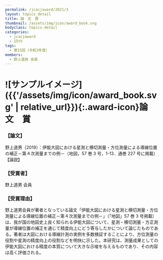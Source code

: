 ```yaml
---
permalink: /jcacjaward/2021/3
layout: topics_detail
title: 論　文　賞
thumbnail: /assets/img/icon/award_book.svg
bodyclass: topics-detail
categories:
  - jcacjaward
  - 15th
tags:
  - 第15回（令和3年度）
members:
  - 野上道男 会員
---
```


# ![サンプルイメージ]({{'/assets/img/icon/award_book.svg' | relative_url}}){:.award-icon}論　文　賞

### 【論文】

野上道男（2019）：伊能大図における星測と横切測量・方位測量による導線位置の補正－第４次測量までの例－（地図，57 巻 3 号，1-13．通巻 227 号に掲載）【論説】

### 【受賞者】

野上道男 会員

### 【受賞理由】

野上道男会員が著者となっている論文「伊能大図における星測と横切測量・方位測量による導線位置の補正－第４次測量までの例－」（「地図」57 巻 3 号掲載）は、我が国の地図史上良く知られる伊能大図について、星測・横切測量・方正測量が導線位置の補正を通じて精度向上にどう寄与したかについて論じたものである。著者は大図における導線計測の実例を多数検証することにより、方位測量の役割や星測の精度向上の役割などを明快に示した。本研究は、測量成果としての伊能大図における精度の本質について大きな示唆を与えるものであり、その内容は高く評価される。
